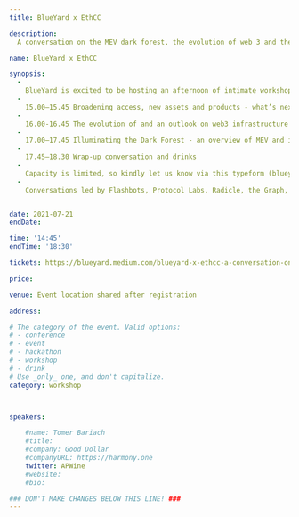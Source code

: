 ```yaml
---
title: BlueYard x EthCC

description: 
  A conversation on the MEV dark forest, the evolution of web 3 and the broadening of access to DeFi. With Flashbots, Protocol Labs, Radicle, the Graph, Violet Protocol, and Centrifuge.

name: BlueYard x EthCC

synopsis:
  -
    BlueYard is excited to be hosting an afternoon of intimate workshops and conversations around EthCC 4 in Paris on Wednesday, July 21st from 15.00 to 18.30.
  -
    15.00–15.45 Broadening access, new assets and products - what’s next in DeFi — a conversation led by Violet Protocol and Centrifuge
  -
    16.00-16.45 The evolution of and an outlook on web3 infrastructure — a conversation led by Protocol Labs, Radicle and the Graph
  -
    17.00–17.45 Illuminating the Dark Forest - an overview of MEV and its future — a conversation led by Flashbots 
  -
    17.45–18.30 Wrap-up conversation and drinks
  -
    Capacity is limited, so kindly let us know via this typeform (blueyard.typeform.com/to/pKhszdws) if you would like to attend and we will be in touch shortly. Location and further details will be shared with attendees after registration.
  -
    Conversations led by Flashbots, Protocol Labs, Radicle, the Graph, Violet Protocol, and Centrifuge.


date: 2021-07-21
endDate:

time: '14:45'
endTime: '18:30'

tickets: https://blueyard.medium.com/blueyard-x-ethcc-a-conversation-on-the-mev-dark-forest-the-evolution-of-web-3-and-the-broadening-c75308060135

price: 

venue: Event location shared after registration

address: 

# The category of the event. Valid options:
# - conference
# - event
# - hackathon
# - workshop
# - drink
# Use _only_ one, and don't capitalize.
category: workshop



speakers:

    #name: Tomer Bariach
    #title: 
    #company: Good Dollar
    #companyURL: https://harmony.one
    twitter: APWine
    #website:
    #bio: 

### DON'T MAKE CHANGES BELOW THIS LINE! ###
---
```

<!-- ### DON'T MAKE CHANGES BELOW THIS LINE! ### -->

<Event-Content/>
